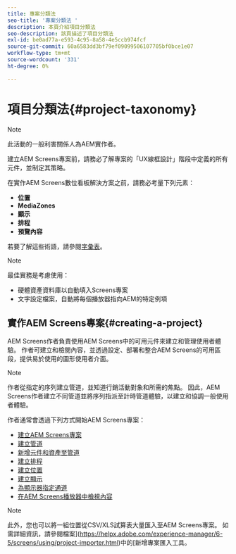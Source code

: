 ```yaml
---
title: 專案分類法
seo-title: '專案分類法 '
description: 本頁介紹項目分類法
seo-description: 該頁描述了項目分類法
exl-id: be0ad77a-e593-4c95-8a58-4e5ccb974fcf
source-git-commit: 60a6583dd3bf79ef09099506107705bf0bce1e07
workflow-type: tm+mt
source-wordcount: '331'
ht-degree: 0%

---
```


# 項目分類法{#project-taxonomy}

>[!NOTE]
>
>此活動的一般利害關係人為AEM實作者。

建立AEM Screens專案前，請務必了解專案的「UX線框設計」階段中定義的所有元件，並制定其策略。

在實作AEM Screens數位看板解決方案之前，請務必考量下列元素：

* **位置**
* **MediaZones**
* **顯示**
* **排程**
* **預覽內容**

若要了解這些術語，請參閱[字彙表](https://helpx.adobe.com/experience-manager/6-5/screens/using/screens-glossary.html)。

>[!NOTE]
>
>最佳實務是考慮使用：
>
>* 硬體資產資料庫以自動填入Screens專案
>* 文字設定檔案，自動將每個播放器指向AEM的特定例項


## 實作AEM Screens專案{#creating-a-project}

AEM Screens作者負責使用AEM Screens中的可用元件來建立和管理使用者體驗。 作者可建立和檢閱內容，並透過設定、部署和整合AEM Screens的可用區段，提供易於使用的圖形使用者介面。

>[!NOTE]
>
>作者從指定的序列建立管道，並知道行銷活動對象和所需的焦點。 因此，AEM Screens作者建立不同管道並將序列指派至計時管道體驗，以建立和協調一般使用者體驗。

作者通常會透過下列方式開始AEM Screens專案：

* [建立AEM Screens專案](https://helpx.adobe.com/experience-manager/6-5/screens/using/creating-a-screens-project.html)
* [建立管道](https://helpx.adobe.com/experience-manager/6-5/screens/using/managing-channels.html)
* [新增元件和資產至管道](https://helpx.adobe.com/experience-manager/6-5/screens/using/adding-components-to-a-channel.html)
* [建立排程](https://helpx.adobe.com/experience-manager/6-5/screens/using/managing-schedules.html)
* [建立位置](https://helpx.adobe.com/experience-manager/6-5/screens/using/managing-locations.html)
* [建立顯示](https://helpx.adobe.com/experience-manager/6-5/screens/using/managing-displays.html)
* [為顯示器指定通道](https://helpx.adobe.com/experience-manager/6-5/screens/using/channel-assignment.html)
* [在AEM Screens播放器中檢視內容](https://helpx.adobe.com/experience-manager/6-5/screens/using/working-with-screens-player.html)

>[!NOTE]
>此外，您也可以將一組位置從CSV/XLS試算表大量匯入至AEM Screens專案。 如需詳細資訊，請參閱檔案](https://helpx.adobe.com/experience-manager/6-5/screens/using/project-importer.html)中的[新增專案匯入工具。
